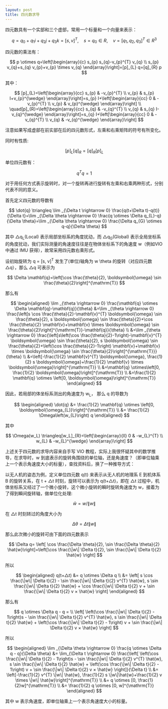 ```yaml
---
layout: post
title: 四元数求导
---
```


四元数具有一个实部和三个虚部，常用一个标量和一个向量来表示：

$$
q=q_{0}+q_{1} i+q_{2} j+q_{3} k=[s, v]^{T}, \quad s=q_{0} \in R, \quad v=\left[q_{1}, q_{2}, q_{3}\right]^{T} \in R^{3}
$$

四元数的乘法有：

$$
p \otimes q=\left[\begin{array}{c}
s_{p} s_{q}-v_{p}^{T} v_{q} \\
s_{p} v_{q}+s_{q} v_{p}+v_{p} \times v_{q}
\end{array}\right]=[p]_{L} q=[q]_{R} p
$$

其中：

$$
[p]_{L}=\left[\begin{array}{cc}
s_{p} & -v_{p}^{T} \\
v_{p} & s_{p} I+v_{p}^{\wedge}
\end{array}\right]=s_{p} I+\left[\begin{array}{cc}
0 & -v_{p}^{T} \\
v_{p} & v_{p}^{\wedge}
\end{array}\right] \\
 \quad[p]_{R}=\left[\begin{array}{cc}
s_{q} & -v_{q}^{T} \\
v_{q} & s_{q} I-v_{q}^{\wedge}
\end{array}\right]=s_{q} I+\left[\begin{array}{cc}
0 & -v_{q}^{T} \\
v_{q} & -v_{q}^{\wedge}
\end{array}\right]
$$

注意如果写成虚部在前实部在后的四元数形式，左乘和右乘矩阵的符号有所变化。

同时有性质:

$$
[p]_{L}[q]_{R}=[q]_{R}[p]_{L}
$$

单位四元数有：

$$
q^T q = 1
$$

对于用任何方式表示旋转时，对一个旋转再进行旋转有左乘和右乘两种形式，分别代表不同的意义。

首先定义四元数的导数有

$$
\dot{q} \triangleq \lim _{\Delta t \rightarrow 0} \frac{q(t+\Delta t)-q(t)}{\Delta t}=\lim _{\Delta \theta \rightarrow 0} \frac{q \otimes \Delta q_{L}-q}{\Delta \theta}=\lim _{\Delta \theta \rightarrow 0} \frac{\Delta q_{G} \otimes q-q}{\Delta \theta}
$$

其中 △q<sub>L</sub>(Local) 表示局部坐标系的角度扰动，而 △q<sub>G</sub>(Global) 表示全局坐标系的角度扰动，我们实际测量的角速度往往是在物体坐标系下的角速度 w（例如VIO中通过 IMU 获得），故常采用四元数右乘形式。

设初始旋转为 q = [s, v]<sup>T</sup> 发生了(单位)轴角为 w \theta 的旋转（对应四元数 △q），那么 △q 可表示为

$$
\Delta \mathbf{q}=\left[\cos \frac{\theta}{2}, \boldsymbol{\omega} \sin \frac{\theta}{2}\right]^{\mathrm{T}}
$$

那么有

$$
\begin{aligned}
\lim _{\theta \rightarrow 0} \frac{\mathbf{q} \otimes \Delta \mathbf{q}-\mathbf{q}}{\theta} &=\lim _{\theta \rightarrow 0} \frac{\left[s \cos \frac{\theta}{2}-\mathbf{v}^{T} \boldsymbol{\omega} \sin \frac{\theta}{2}, s \boldsymbol{\omega} \sin \frac{\theta}{2}+\cos \frac{\theta}{2} \mathbf{v}+\mathbf{v} \times \boldsymbol{\omega} \sin \frac{\theta}{2}\right]^{\mathrm{T}}-\mathbf{q}}{\theta} \\
&=\lim _{\theta \rightarrow 0} \frac{\left[s\left(\cos \frac{\theta}{2}-1\right)-\mathbf{v}^{T} \boldsymbol{\omega} \sin \frac{\theta}{2}, s \boldsymbol{\omega} \sin \frac{\theta}{2}+\left(\cos \frac{\theta}{2}-1\right) \mathbf{v}+\mathbf{v} \times \boldsymbol{\omega} \sin \frac{\theta}{2}\right]^{\mathrm{T}}}{\theta} \\
&=\left[-\frac{1}{2} \mathbf{v}^{T} \boldsymbol{\omega}, \frac{1}{2} s \boldsymbol{\omega}+\frac{1}{2} \mathbf{v} \times \boldsymbol{\omega}\right]^{\mathrm{T}} \\
&=\mathbf{q} \otimes\left[0, \frac{1}{2} \boldsymbol{\omega}\right]^{\mathrm{T}} \\
&=\frac{1}{2} \mathbf{q} \otimes \left[0, \boldsymbol{\omega}\right]^{\mathrm{T}}
\end{aligned}
$$

因此，若局部的体坐标系测出的角速度为 w<sub>L</sub>， 那么 q 的导数为

$$
\begin{aligned}
  \dot{q} &= \frac{1}{2} \mathbf{q} \otimes \left[0, \boldsymbol{\omega_{L}}\right]^{\mathrm{T}} \\
  &= \frac{1}{2} \Omega\left(w_{L}\right) q
\end{aligned}
$$

其中

$$
\Omega(w_L) \triangleq[w_L]_{R}=\left[\begin{array}{ll}
0 & -w_{L}^{T} \\
w_{L} & -w_{L}^{\wedge}
\end{array}\right]
$$

上述关于四元数的求导内容来自手写 VIO 教程，实际上我很怀疑其中的数学推导，在求导时，w 到底表示的旋转角围绕的单位轴，还是角速度？（即单位轴乘上一个表示角速度大小的标量），查找资料后，换了一种推导方式：

以无人机的姿态为例，定义单位四元数 q(t) 来表示从无人机的地理系 E 到机体系 B 的旋转关系，在 t + △t 时刻，旋转可以表示为 q(t+△t)，即在 △t 过程中，机体坐标系又经过了一个微小旋转，这个微小旋转的瞬时旋转角速度为 w，接着为了得到瞬间旋转轴，做单位化处理:

$$
\hat{w}=w /\|w\|
$$

在 △t 时刻转过的角度大小为

$$
\Delta \theta=\Delta t\|w\|
$$

那么此次微小的旋转可由下面的四元数表示

$$
\Delta q= \left[ \cos \frac{\Delta \theta}{2}, \sin \frac{\Delta \theta}{2} \hat{w}\right]=\left[\cos \frac{\|w\| \Delta t}{2}, \sin \frac{\|w\| \Delta t}{2} \hat{w} \right]
$$

所以

$$
\begin{aligned}
q(t+△t) &= q \otimes \Delta q \\ 
&= \left[ s \cos \frac{\|w\| \Delta t}{2} - \sin \frac{\|w\| \Delta t}{2} v^{T} \hat{w}, 
s \sin \frac{\|w\| \Delta t}{2} \hat{w} + \cos \frac{\|w\| \Delta t}{2} v + \sin \frac{\|w\| \Delta t}{2} v × \hat{w}
 \right]
\end{aligned}
$$

那么有

$$
q \otimes \Delta q - q = \\
\left[ \left(\cos \frac{\|w\| \Delta t}{2} - 1\right)s - \sin \frac{\|w\| \Delta t}{2} v^{T} \hat{w},
s \sin \frac{\|w\| \Delta t}{2} \hat{w} + \left(\cos \frac{\|w\| \Delta t}{2} - 1\right) v + \sin \frac{\|w\| \Delta t}{2} v × \hat{w}
\right]
$$

所以

$$
\begin{aligned}
\lim _{\Delta \theta \rightarrow 0} \frac{q \otimes \Delta q - q}{\Delta \theta} &= \lim_{\Delta t \rightarrow 0} \frac{\left[ \left(\cos \frac{\|w\| \Delta t}{2} - 1\right)s - \sin \frac{\|w\| \Delta t}{2} v^{T} \hat{w}, s \sin \frac{\|w\| \Delta t}{2} \hat{w} + \left(\cos \frac{\|w\| \Delta t}{2} - 1\right) v + \sin \frac{\|w\| \Delta t}{2} v × \hat{w} \right]}{\Delta t} \\
&= \left[-\frac{1}{2} v^{T} \|w\| \hat{w}, \frac{1}{2} s \|w\|\hat{w}+\frac{1}{2} v \times \|w\| \hat{w}\right]^{\mathrm{T}} \\
&= q \otimes [0, \frac{1}{2}w]^{\mathrm{T}} \\
&= \frac{1}{2} q \otimes [0, w]^{\mathrm{T}}
\end{aligned}
$$

其中 w 表示角速度，即单位轴乘上一个表示角速度大小的标量。
